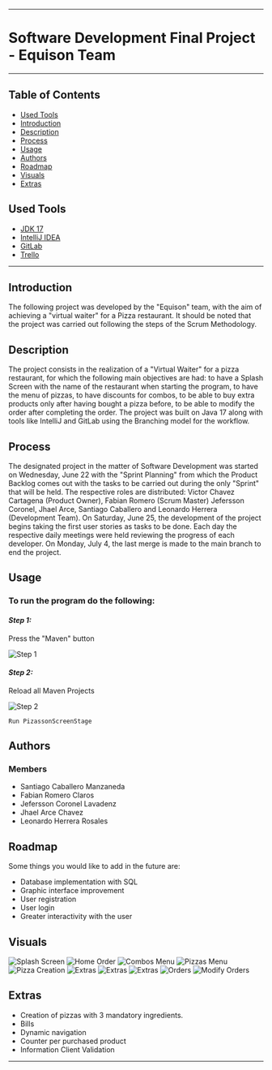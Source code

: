 ***

# Software Development Final Project - Equison Team

***

## Table of Contents

- [Used Tools](#used-tools)
- [Introduction](#introduction)
- [Description](#description)
- [Process](#process)
- [Usage](#usage)
- [Authors](#authors)
- [Roadmap](#roadmap)
- [Visuals](#visuals)
- [Extras](#extras)


## Used Tools
- [JDK 17](https://docs.oracle.com/en/java/javase/17/)
- [IntelliJ IDEA](https://www.jetbrains.com/help/idea/getting-started.html)
- [GitLab](https://gitlab.com/just-fabian/pizzason)
- [Trello](https://trello.com/b/BkfCMKCb/proyecto-final-desarrollo-pizzapp)

***

## Introduction

The following project was developed by the "Equison" team, with the aim of achieving a "virtual waiter" for a Pizza
restaurant. It should be noted that the project was carried out following the steps of the Scrum Methodology.

## Description

The project consists in the realization of a "Virtual Waiter" for a pizza restaurant, for which the following main 
objectives are had: to have a Splash Screen with the name of the restaurant when starting the program, to have the menu 
of pizzas, to have discounts for combos, to be able to buy extra products only after having bought a pizza before, to be 
able to modify the order after completing the order. The project was built on Java 17 along with tools like IntelliJ and 
GitLab using the Branching model for the workflow.

## Process

The designated project in the matter of Software Development was started on Wednesday, June 22 with the "Sprint Planning" 
from which the Product Backlog comes out with the tasks to be carried out during the only "Sprint" that will be held. The 
respective roles are distributed: Victor Chavez Cartagena (Product Owner), Fabian Romero (Scrum Master) Jefersson Coronel, 
Jhael Arce, Santiago Caballero and Leonardo Herrera (Development Team). On Saturday, June 25, the development of the 
project begins taking the first user stories as tasks to be done. Each day the respective daily meetings were held 
reviewing the progress of each developer. On Monday, July 4, the last merge is made to the main branch to end the project.

## Usage

### To run the program do the following:

#### *Step 1:*
Press the "Maven" button

![Step 1](https://i.postimg.cc/TPwn87cc/Maven.jpg)

#### *Step 2:*
Reload all Maven Projects

![Step 2](https://i.postimg.cc/9Q1yn5yM/Maven2.jpg)

    Run PizassonScreenStage

## Authors

### Members
- Santiago Caballero Manzaneda
- Fabian Romero Claros
- Jefersson Coronel Lavadenz
- Jhael Arce Chavez
- Leonardo Herrera Rosales

## Roadmap

Some things you would like to add in the future are:
- Database implementation with SQL
- Graphic interface improvement
- User registration
- User login
- Greater interactivity with the user

## Visuals

![Splash Screen](https://i.postimg.cc/85Rxrm7x/Splash-Screen.png)
![Home Order](https://i.postimg.cc/rwqG8CTK/Home-Order.png)
![Combos Menu](https://i.postimg.cc/PqR1zgww/Combos-Menu.png)
![Pizzas Menu](https://i.postimg.cc/pLkfyhVk/Pizzas-Menu.png)
![Pizza Creation](https://i.postimg.cc/j2N6jMCJ/Pizza-Creation.png)
![Extras](https://i.postimg.cc/d018CsLF/Extras1.png)
![Extras](https://i.postimg.cc/RV5QYxb1/Extras2.png)
![Extras](https://i.postimg.cc/65rLJbDk/Extras3.png)
![Orders](https://i.postimg.cc/zDRFpGpX/Orders.png)
![Modify Orders](https://i.postimg.cc/Xv9WjZCJ/Modify-Order.png)

## Extras
- Creation of pizzas with 3 mandatory ingredients.
- Bills
- Dynamic navigation
- Counter per purchased product
- Information Client Validation

***
